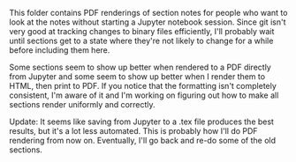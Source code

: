 This folder contains PDF renderings of section notes for people who want to look at the notes without starting a Jupyter notebook session.  Since git isn't very good at tracking changes to binary files efficiently, I'll probably wait until sections get to a state where they're not likely to change for a while before including them here.

Some sections seem to show up better when rendered to a PDF directly from Jupyter and some seem to show up better when I render them to HTML, then print to PDF.  If you notice that the formatting isn't completely consistent, I'm aware of it and I'm working on figuring out how to make all sections render uniformly and correctly.

Update: It seems like saving from Jupyter to a .tex file produces the best results, but it's a lot less automated.  This is probably how I'll do PDF rendering from now on.  Eventually, I'll go back and re-do some of the old sections.